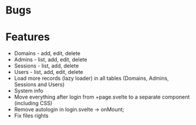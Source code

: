 # Bugs



# Features

- Domains - add, edit, delete
- Admins - list, add, edit, delete
- Sessions - list, add, delete
- Users - list, add, edit, delete
- Load more records (lazy loader) in all tables (Domains, Admins, Sessions and Users)
- System info
- Move everything after login from +page.svelte to a separate component (including CSS)
- Remove autologin in login.svelte -> onMount;
- Fix files rights
